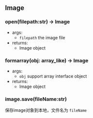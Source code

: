 ## Image
### open(filepath\:str) -> Image
- args:
	- `filepath` the image file 
- returns:
	- Image object

### formarray(obj: array_like) -> Image
- args:
	- `obj` support array interface object
- returns:
	- Image object

### image.save(fileName:str)
保存image对象到本地，文件名为 `fileName`

